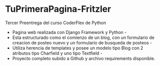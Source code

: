 # TuPrimeraPagina-Fritzler
Tercer Preentrega del curso CoderFlex de Python
- Pagina web realizada con Django Framework y Python -
- Esta estructurado como el comienzo de un blog, con un formulario de creacion de posteo nuevo y un formulario de busqueda de posteos -
- Utiliza herencia de templates y posee un modelo tipo Blog con 2 atributos tipo Charfield y uno tipo Textfield -
- Proyecto completo subido a Github y archivo requirements disponible.

